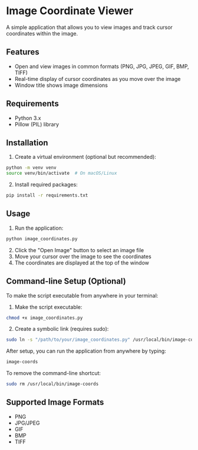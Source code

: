 # Image Coordinate Viewer

A simple application that allows you to view images and track cursor coordinates within the image.

## Features
- Open and view images in common formats (PNG, JPG, JPEG, GIF, BMP, TIFF)
- Real-time display of cursor coordinates as you move over the image
- Window title shows image dimensions

## Requirements
- Python 3.x
- Pillow (PIL) library

## Installation

1. Create a virtual environment (optional but recommended):
```bash
python -m venv venv
source venv/bin/activate  # On macOS/Linux
```

2. Install required packages:
```bash
pip install -r requirements.txt
```

## Usage

1. Run the application:
```bash
python image_coordinates.py
```

2. Click the "Open Image" button to select an image file
3. Move your cursor over the image to see the coordinates
4. The coordinates are displayed at the top of the window

## Command-line Setup (Optional)
To make the script executable from anywhere in your terminal:

1. Make the script executable:
```bash
chmod +x image_coordinates.py
```

2. Create a symbolic link (requires sudo):
```bash
sudo ln -s "/path/to/your/image_coordinates.py" /usr/local/bin/image-coords
```

After setup, you can run the application from anywhere by typing:
```bash
image-coords
```

To remove the command-line shortcut:
```bash
sudo rm /usr/local/bin/image-coords
```

## Supported Image Formats
- PNG
- JPG/JPEG
- GIF
- BMP
- TIFF 